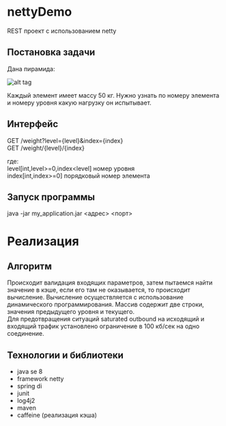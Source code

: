 # nettyDemo
REST проект с использованием netty
## Постановка задачи
Дана пирамида:

![alt tag](https://raw.githubusercontent.com/izebit/nettyDemo/master/pictures/schema.jpg)

Каждый элемент имеет массу 50 кг. Нужно узнать по номеру элемента и номеру уровня какую нагрузку он испытывает. 

## Интерфейс
GET /weight?level={level}&index={index}   
GET /weight/{level}/{index}   

где:   
level[int,level>=0,index<level]  номер уровня   
index[int,index>=0] порядковый номер элемента  

## Запуск программы
java -jar my_application.jar <адрес> <порт>  
  
# Реализация
## Алгоритм
Происходит валидация входящих параметров, затем пытаемся найти значение в кэше, если его там не оказывается, то происходит вычисление. Вычисление осуществляется с использование динамического программирования. Массив содержит две строки, значения предыдущего уровня и текущего.   
Для предотвращения ситуаций saturated outbound на исходящий и входящий трафик установлено ограничение в 100 кб/сек на одно соединение.

## Технологии и библиотеки
* java se 8
* framework netty
* spring di
* junit
* log4j2
* maven
* caffeine (реализация кэша)
